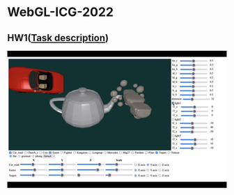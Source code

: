 # WebGL-ICG-2022

## HW1([Task description](https://github.com/b06608062/WebGL-ICG-HW1/blob/master/HW1_rule.pdf))
![This is an image](https://github.com/b06608062/WebGL-ICG-HW1/blob/master/demo_image/截圖%202022-04-18%20下午1.35.48.png)
